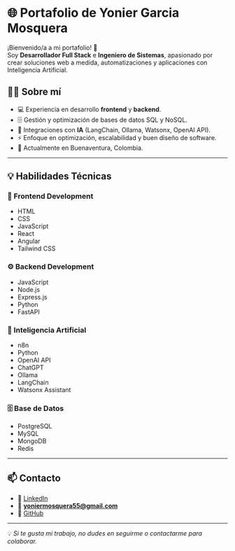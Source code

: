 # 🌐 Portafolio de Yonier Garcia Mosquera

¡Bienvenido/a a mi portafolio! 🚀  
Soy **Desarrollador Full Stack** e **Ingeniero de Sistemas**, apasionado por crear soluciones web a medida, automatizaciones y aplicaciones con Inteligencia Artificial.

## 🧑‍💻 Sobre mí
- 💻 Experiencia en desarrollo **frontend** y **backend**.
- 🗄 Gestión y optimización de bases de datos SQL y NoSQL.
- 🤖 Integraciones con **IA** (LangChain, Ollama, Watsonx, OpenAI API).
- ⚡ Enfoque en optimización, escalabilidad y buen diseño de software.
- 📍 Actualmente en Buenaventura, Colombia.

---

## 💡 Habilidades Técnicas

### 🎨 Frontend Development
- HTML  
- CSS  
- JavaScript  
- React  
- Angular  
- Tailwind CSS  

### ⚙️ Backend Development
- JavaScript  
- Node.js  
- Express.js  
- Python  
- FastAPI  

### 🤖 Inteligencia Artificial
- n8n  
- Python  
- OpenAI API  
- ChatGPT  
- Ollama  
- LangChain  
- Watsonx Assistant  

### 🗄 Base de Datos
- PostgreSQL  
- MySQL  
- MongoDB  
- Redis  

---

## 📫 Contacto
- 💼 [LinkedIn](https://www.linkedin.com/in/yoniergm/)
- 📧 **yoniermosquera55@gmail.com**
- 🐙 [GitHub](https://github.com/YonierGM)

---
💡 *Si te gusta mi trabajo, no dudes en seguirme o contactarme para colaborar.*
